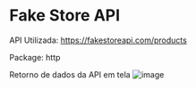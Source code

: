 # Fake Store API

API Utilizada: https://fakestoreapi.com/products

Package: http

Retorno de dados da API em tela
![image](https://github.com/user-attachments/assets/48d13058-bdba-4d5e-bd2d-675625aa703d)

